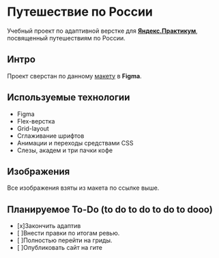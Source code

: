 # Путешествие по России

Учебный проект по адаптивной верстке для [**Яндекс.Практикум**](https://praktikum.yandex.ru/), посвященный путешествиям по России.

## Интро

Проект сверстан по данному [макету](https://www.figma.com/file/MTZ7K0gUaN07iNIj8YCcLm/Russia-%2F-desktop-%2B-mobile?node-id=659%3A0) в **Figma**.

## Используемые технологии

* Figma
* Flex-верстка
* Grid-layout
* Сглаживание шрифтов
* Анимации и переходы средствами CSS
* Слезы, академ и три пачки кофе

## Изображения
Все изображения взяты из макета по ссылке выше. 

## Планируемое To-Do (to do to do to do to dooo)

- [x]Закончить адаптив
- [ ]Внести правки по итогам ревью.
- [ ]Полностью перейти на гриды.
- [ ]Опубликовать сайт на гите
